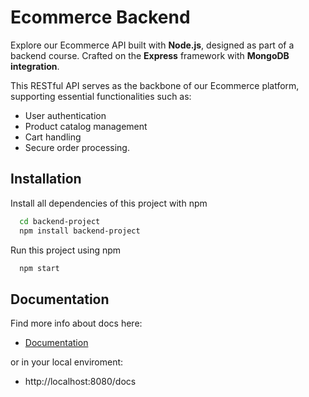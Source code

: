 # Ecommerce Backend

Explore our Ecommerce API built with **Node.js**, designed as part of a backend course. Crafted on the **Express** framework with **MongoDB integration**. 

This RESTful API serves as the backbone of our Ecommerce platform, supporting essential functionalities such as:
- User authentication
- Product catalog management
- Cart handling
- Secure order processing. 

## Installation

Install all dependencies of this project with npm

```bash
  cd backend-project
  npm install backend-project
```

Run this project using npm

```bash
  npm start
```
        
## Documentation

Find more info about docs here: 
- [Documentation](https://ecommerce-backend-2bys-dev.fl0.io/docs/)

or in your local enviroment:

- http://localhost:8080/docs
